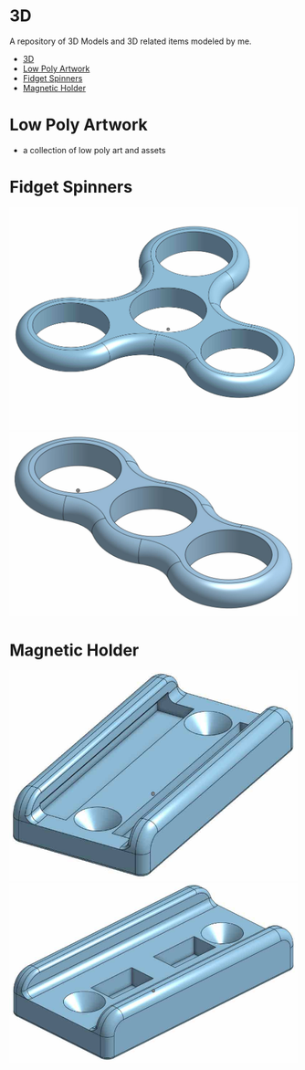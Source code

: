 # 3D
A repository of 3D Models and 3D related items modeled by me. 
- [3D](#3d)
- [Low Poly Artwork](#low-poly-artwork)
- [Fidget Spinners](#fidget-spinners)
- [Magnetic Holder](#magnetic-holder)

# Low Poly Artwork
- a collection of low poly art and assets

# Fidget Spinners
![img](Resources/3Fidget.jpg)
![img](Resources/2Fidget.jpg)

# Magnetic Holder
![img](Resources/MagHoldV1.1.jpeg)
![img](Resources/MagHoldV1.2.jpeg)

